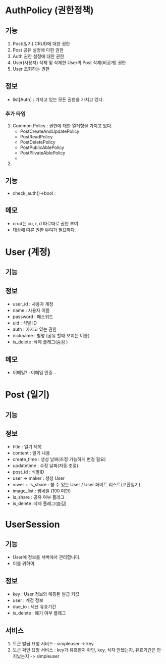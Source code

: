 # AuthPolicy (권한정책)

## 기능
1. Post(일기) CRUD에 대한 권한
2. Post 공유 설정에 다한 권한
3. Auth 권한 설정에 대한 권한
4. User(사용자) 삭제 및 삭제한 User의 Post 삭제(비공개) 권한
5. User 조회하는 권한

## 정보 
- list[Auth] : 가지고 있는 모든 권한을 가지고 있다.

### 추가 타입
1. Common.Policy : 권한에 대한 열거형을 가지고 있다.
   - PostCreateAndUpdatePolicy
   - PostReadPolicy
   - PostDeletePolicy
   - PostPublicAblePolicy
   - PostPlivateAblePolicy
   - 
2.  

## 기능
- check_auth()->bool : 

## 메모
- crud는 cu, r, d 따로따로 권한 부여
- 대상에 따른 권한 부여가 필요하다.

# User (계정)

## 기능

## 정보
- user_id : 사용자 계정
- name : 사용자 이름
- password : 패스워드
- uid : 식별 ID
- auth : 가지고 있는 권한
- nickname : 별명 (공유 할때 보이는 이름)
- is_delete :삭제 플레그(숨김 )

## 메모
- 이메일? : 이메일 인증...

# Post (일기)

## 기능

## 정보
- title : 일기 제목
- content : 일기 내용
- create_time : 생성 날짜(조정 가능하게 변경 필요)
- updatetime : 수정 날짜(자동 조절)
- post_id : 식별ID
- user -> maker : 생성 User
- viwer + is_share : 볼 수 있는 User / User 화이트 리스트(교환일기)
- image_list : 썸네일 (100 미만)
- is_share : 공유 여부 플레그
- is_delete :삭제 플레그(숨김)

# UserSession

## 기능
- User에 정보를 서버에서 관리합니다.
- 이를 위하여

## 정보
- key : User 정보와 매핑된 발급 키값
- user : 계정 정보
- due_to : 세션 유효기간
- is_delete : 폐기 여부 플래그

## 서비스
1. 토큰 발급 요청 서비스 : simpleuser -> key
2. 토큰 확인 요청 서비스 : key가 유효한지 확인, key, 삭자 안됐는지, 유효기간은 안지났는지 -> simpleuser